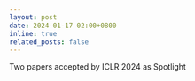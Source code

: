 ```yaml
---
layout: post
date: 2024-01-17 02:00+0800
inline: true
related_posts: false
---
```


<span>Two papers accepted by ICLR 2024 as </span><span class="motto">Spotlight</span>